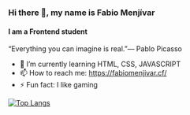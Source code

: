 ### Hi there 👋, my name is Fabio Menjívar
#### I am a Frontend student
“Everything you can imagine is real.”― Pablo Picasso

- 🌱 I’m currently learning HTML, CSS, JAVASCRIPT 
- 📫 How to reach me: https://fabiomenjivar.cf/
- ⚡ Fun fact: I like gaming 

[![Top Langs](https://github-readme-stats.vercel.app/api/top-langs/?username=anuraghazra&layout=compact)](https://github.com/anuraghazra/github-readme-stats)
